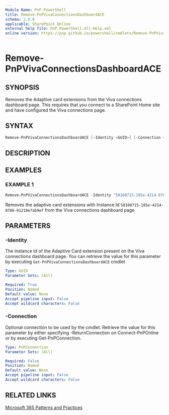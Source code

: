 ```yaml
---
Module Name: PnP.PowerShell
title: Remove-PnPVivaConnectionsDashboardACE
schema: 2.0.0
applicable: SharePoint Online
external help file: PnP.PowerShell.dll-Help.xml
online version: https://pnp.github.io/powershell/cmdlets/Remove-PnPVivaConnectionsDashboardACE.html
---
```

 
# Remove-PnPVivaConnectionsDashboardACE

## SYNOPSIS
Removes the Adaptive card extensions from the Viva connections dashboard page.  This requires that you connect to a SharePoint Home site and have configured the Viva connections page.

## SYNTAX

```powershell
Remove-PnPVivaConnectionsDashboardACE [-Identity <GUID>] [-Connection <PnPConnection>] [<CommonParameters>]
```

## DESCRIPTION

## EXAMPLES

### EXAMPLE 1
```powershell
Remove-PnPVivaConnectionsDashboardACE -Identity "58108715-185e-4214-8786-01218e7ab9ef"
```

Removes the adaptive card extensions with Instance Id `58108715-185e-4214-8786-01218e7ab9ef` from the Viva connections dashboard page


## PARAMETERS

### -Identity
The instance Id of the Adaptive Card extension present on the Viva connections dashboard page. You can retrieve the value for this parameter by executing `Get-PnPVivaConnectionsDashboardACE` cmdlet

```yaml
Type: GUID
Parameter Sets: (All)

Required: True
Position: Named
Default value: None
Accept pipeline input: False
Accept wildcard characters: False
```

### -Connection
Optional connection to be used by the cmdlet. Retrieve the value for this parameter by either specifying -ReturnConnection on Connect-PnPOnline or by executing Get-PnPConnection.

```yaml
Type: PnPConnection
Parameter Sets: (All)

Required: False
Position: Named
Default value: None
Accept pipeline input: False
Accept wildcard characters: False
```

## RELATED LINKS

[Microsoft 365 Patterns and Practices](https://aka.ms/m365pnp)

